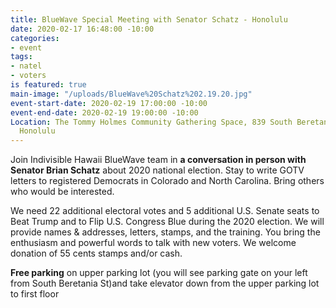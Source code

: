```yaml
---
title: BlueWave Special Meeting with Senator Schatz - Honolulu
date: 2020-02-17 16:48:00 -10:00
categories:
- event
tags:
- natel
- voters
is featured: true
main-image: "/uploads/BlueWave%20Schatz%202.19.20.jpg"
event-start-date: 2020-02-19 17:00:00 -10:00
event-end-date: 2020-02-19 19:00:00 -10:00
Location: The Tommy Holmes Community Gathering Space, 839 South Beretania Street,
  Honolulu
---
```


Join Indivisible Hawaii BlueWave team in **a conversation in person with Senator Brian Schatz** about 2020 national election.  Stay to write GOTV letters to registered Democrats in Colorado and North Carolina.  Bring others who would be interested. 

We need 22 additional electoral votes and 5 additional U.S. Senate seats to Beat Trump and to Flip U.S. Congress Blue during the 2020 election. We will provide names & addresses, letters, stamps, and the training. You bring the enthusiasm and powerful words to talk with new voters. We welcome donation of 55 cents stamps and/or cash. 

**Free parking** on upper parking lot (you will see parking gate on your left from South Beretania St)and take elevator down from the upper parking lot to first floor
